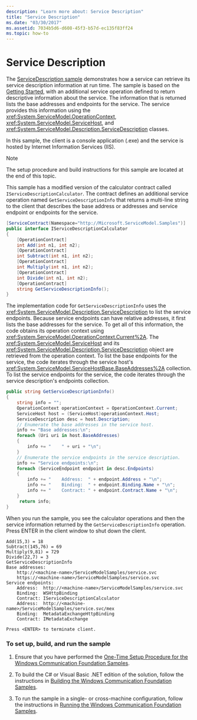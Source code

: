```yaml
---
description: "Learn more about: Service Description"
title: "Service Description"
ms.date: "03/30/2017"
ms.assetid: 7034b5d6-d608-45f3-b57d-ec135f83ff24
ms.topic: how-to
---
```

# Service Description

The [ServiceDescription sample](https://github.com/dotnet/samples/tree/main/framework/wcf) demonstrates how a service can retrieve its service description information at run time. The sample is based on the [Getting Started](getting-started-sample.md), with an additional service operation defined to return descriptive information about the service. The information that is returned lists the base addresses and endpoints for the service. The service provides this information using the <xref:System.ServiceModel.OperationContext>, <xref:System.ServiceModel.ServiceHost>, and <xref:System.ServiceModel.Description.ServiceDescription> classes.

In this sample, the client is a console application (.exe) and the service is hosted by Internet Information Services (IIS).

> [!NOTE]
> The setup procedure and build instructions for this sample are located at the end of this topic.

This sample has a modified version of the calculator contract called `IServiceDescriptionCalculator`. The contract defines an additional service operation named `GetServiceDescriptionInfo` that returns a multi-line string to the client that describes the base address or addresses and service endpoint or endpoints for the service.

```csharp
[ServiceContract(Namespace="http://Microsoft.ServiceModel.Samples")]
public interface IServiceDescriptionCalculator
{
    [OperationContract]
    int Add(int n1, int n2);
    [OperationContract]
    int Subtract(int n1, int n2);
    [OperationContract]
    int Multiply(int n1, int n2);
    [OperationContract]
    int Divide(int n1, int n2);
    [OperationContract]
    string GetServiceDescriptionInfo();
}
```

The implementation code for `GetServiceDescriptionInfo` uses the <xref:System.ServiceModel.Description.ServiceDescription> to list the service endpoints. Because service endpoints can have relative addresses, it first lists the base addresses for the service. To get all of this information, the code obtains its operation context using <xref:System.ServiceModel.OperationContext.Current%2A>. The <xref:System.ServiceModel.ServiceHost> and its <xref:System.ServiceModel.Description.ServiceDescription> object are retrieved from the operation context. To list the base endpoints for the service, the code iterates through the service host's <xref:System.ServiceModel.ServiceHostBase.BaseAddresses%2A> collection. To list the service endpoints for the service, the code iterates through the service description's endpoints collection.

```csharp
public string GetServiceDescriptionInfo()
{
    string info = "";
    OperationContext operationContext = OperationContext.Current;
    ServiceHost host = (ServiceHost)operationContext.Host;
    ServiceDescription desc = host.Description;
    // Enumerate the base addresses in the service host.
    info += "Base addresses:\n";
    foreach (Uri uri in host.BaseAddresses)
    {
        info += "    " + uri + "\n";
    }
    // Enumerate the service endpoints in the service description.
    info += "Service endpoints:\n";
    foreach (ServiceEndpoint endpoint in desc.Endpoints)
    {
        info += "    Address:  " + endpoint.Address + "\n";
        info += "    Binding:  " + endpoint.Binding.Name + "\n";
        info += "    Contract: " + endpoint.Contract.Name + "\n";
    }
     return info;
}
```

When you run the sample, you see the calculator operations and then the service information returned by the `GetServiceDescriptionInfo` operation. Press ENTER in the client window to shut down the client.

```console
Add(15,3) = 18
Subtract(145,76) = 69
Multiply(9,81) = 729
Divide(22,7) = 3
GetServiceDescriptionInfo
Base addresses:
    http://<machine-name>/ServiceModelSamples/service.svc
    https://<machine-name>/ServiceModelSamples/service.svc
Service endpoints:
    Address:  http://<machine-name>/ServiceModelSamples/service.svc
    Binding:  WSHttpBinding
    Contract: IServiceDescriptionCalculator
    Address:  http://<machine-name>/ServiceModelSamples/service.svc/mex
    Binding:  MetadataExchangeHttpBinding
    Contract: IMetadataExchange

Press <ENTER> to terminate client.
```

### To set up, build, and run the sample

1. Ensure that you have performed the [One-Time Setup Procedure for the Windows Communication Foundation Samples](one-time-setup-procedure-for-the-wcf-samples.md).

2. To build the C# or Visual Basic .NET edition of the solution, follow the instructions in [Building the Windows Communication Foundation Samples](building-the-samples.md).

3. To run the sample in a single- or cross-machine configuration, follow the instructions in [Running the Windows Communication Foundation Samples](running-the-samples.md).
